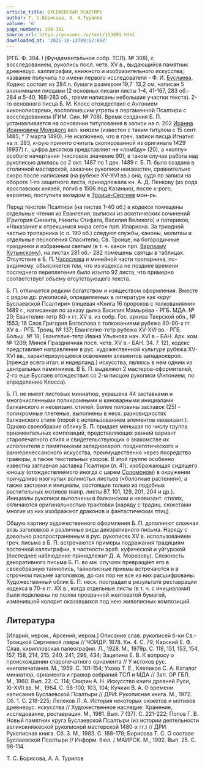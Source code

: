 ```yaml
---
article_title: БУСЛАЕВСКАЯ ПСАЛТИРЬ
author: Т. С.Борисова, А. А.Турилов
volume: '6'
page_numbers: 390-391
source_url: https://pravenc.ru/text/153691.html
downloaded_at: '2025-10-13T09:52:09Z'
---
```


(РГБ. Ф. 304. I (Фундаментальное собр. ТСЛ). № 308), с восследованием, рукопись посл. четв. XV в., выдающийся памятник древнерус. каллиграфии, книжного и изобразительного искусства; название получила по имени первого исследователя - Ф. И. [Буслаева](https://pravenc.ru/text/Буслаев.html). Кодекс состоит из 284 л. бумаги размером 19,7´
13,2 см, написан 5 анонимными писцами (2 основных писали листы 1-4, 41-167, 283 об.- 284 и 5-40, 168-283 об., тремя написаны небольшие участки текста). 2-го основного писца Б. М. Клосс отождествил с Антонием «иконописарем», восполнившим утраты в пергаменной Псалтири с восследованием (ГИМ. Син. № 708). Время создания Б. П. устанавливается на основании титулования в записи на л. 202 [Иоанна Иоанновича Молодого](<https://pravenc.ru/text/Иоанна Иоанновича Молодого.html>) вел. князем (известен с таким титулом с 15 сент. 1485; † 7 марта 1490). Не исключено, что в греч. записи писца Игнатия на л. 283, к-рую принято считать скопированной из оригинала 1429 (6937) г., цифра десятков представляет не «лямбду» (20), а «коппу» особого начертания (числовое значение 90); в таком случае работа над рукописью длилась со 2 окт. 1487 по 1 дек. 1489 г. Б. П. была создана в столичной мастерской, заказчик рукописи неизвестен, сравнительно скоро после написания (на рубеже XV-XVI вв.) она, судя по записи на обороте 1-го защитного листа, принадлежала кн. А. Д. Пенкову (из рода ярославских князей, погиб в 1506 под Казанью), после к-рого, вероятно, поступила вкладом в [Троице-Сергиев](https://pravenc.ru/text/Троице-Сергиев.html) мон-рь.

Перед текстом Псалтири (на листах 1-40 об.) в кодексе помещены отдельные чтения из Евангелия, выписки из аскетических сочинений (Григория Синаита, Никиты Стифата, Василия Великого) и патериков, «Наказание к отрекшимся мира сего» прп. Илариона. За триодной частью тропарника (с л. 190 об.) следуют службы, каноны, молитвы и отдельные песнопения Спасителю, Св. Троице, на богородичные праздники и избранным святым (в т. ч. канон прп. [Варлааму Хутынскому](<https://pravenc.ru/text/Варлааму Хутынскому.html>)), на листах 281 об.- 282 помещены святцы в таблицах. Отсутствие в Б. П. [Часослова](https://pravenc.ru/text/Часослова.html) и минейной части тропарника, по-видимому, объясняется тем, что из кодекса не позднее времени последнего переплетения было изъято 92 листа, что примерно соответствует объему отсутствующего текста.

Б. П. отличается редким богатством и изяществом оформления. Вместе с рядом др. рукописей, определяемых в литературе как «круг Буслаевской Псалтири» (лицевая «Книга 16 пророков с толкованиями» 1489 г., написанная по заказу дьяка Василия Мамырёва - РГБ. МДА. № 20; Евангелие-тетр 80-х гг. XV в. из собр. Гос. архива Тверской обл., № 1553; 16 Cлов Григория Богослова с толкованиями рубежа 80-90-х гг. XV в.- РГБ. Троиц. № 137; Евангелие-тетр рубежа XV-XVI вв.- РГБ. Больш. № 18; Евангелие-тетр Ивана Ульянова нач. XVI в.- БАН. Арх. ком. № 1209; Минея Праздничная посл. четв. XV в.- БАН. 34. 7. 12), кодекс представляет направление в рус. художественной культуре рубежа XV-XVI вв., характеризующееся освоением элементов западноевроп. (прежде всего итал. и нидерланд.) искусства, являясь в нем одним из центральных памятников. В Б. П. выделяют 2 мастеров-оформителей, 2-го еще Буслаев отождествил со 2-м писцом рукописи (Антонием, по определению Клосса).

Б. П. не имеет листовых миниатюр, украшена 44 заставками и многочисленными полихромными и киноварными инициалами балканского и неовизант. стилей. Более половины заставок (25) - полихромные плетеные, выполнены в неск. разновидностях балканского стиля (порой с использованием элементов неовизант.). Однако своеобразие облику Б. П. придает меньшая по числу группа орнаментальных композиций, представляющих ранний вариант старопечатного стиля и свидетельствующих о знакомстве их исполнителя с памятниками западноевроп. позднеготического и раннеренессансного искусства, преимущественно через посредство гравюры, а также текстильных узоров. В этой группе особенно известна заглавная заставка Псалтири (л. 41), изображающая сидящего юношу (отождествляемого иногда с царем [Соломоном](https://pravenc.ru/text/Соломоном.html)) в окружении причудливо изогнутых волнистых листьев («болотные растения»), а также заставки и инициалы, состоящие только из подобных растительных мотивов (напр. листы 87, 101, 129, 201, 204 и др.). Инициалы рукописи выполнены в балканском и неовизант. стилях, отличаются оригинальностью трактовки (наряду с традиц. сюжетами многие из них изображают драконов и фантастических птиц).

Общую картину художественного оформления Б. П. дополняют сложная вязь заголовков и различные виды декоративного письма. Наряду с довольно распространенным в рус. рукописях XV в. использованием греч. письма в Б. П. встречаются примеры подражания традициям восточной каллиграфии, в частности араб. куфической и уйгурской (последнее наблюдение принадлежит Д. А. Морозову). Сложность декоративного письма Б. П. во мн. случаях превращает его в своеобразную тайнопись, тайнописные приемы встречаются и в строчном письме заголовков, до сих пор не все из них расшифрованы. Художественный облик Б. П. неск. пострадал в результате реставрации кодекса в 70-х гг. XX в., когда отдельные листы (в т. ч. с инициалами) были подклеены по полям прозрачной желтоватой бумагой, изменившей колорит оказавшихся под нею живописных композиций.

## Литература

[Иларий, иером., Арсений, иером.] Описание слав. рукописей б-ки Св.-Троицкой Сергиевой лавры // ЧОИДР. 1878. Кн. 4. С. 79; Карский Е. Ф. Слав. кирилловская палеография. Л., 1928. М., 1979р. С. 119, 151, 153, 154, 157, 158, 214, 215, 240, 241, 296, 434; Зацепина Е. В. К вопросу о происхождении старопечатного орнамента // У истоков рус. книгопечатания. М., 1959. С. 101-154; Ухова Т. Е., Клепиков С. А. Каталог миниатюр, орнамента и гравюр собраний ТСЛ и МДА // Зап. ОР ГБЛ. М., 1960. Вып. 22. С. 114; Свирин А. Н. Искусство книги древней Руси, XI-XVII вв. М., 1964. С. 98-100, 103, 104; Кучкин В. А. О времени написания Буслаевской Псалтыри // ДРИ: Рукописная книга. М., 1972. Сб. 1. С. 218-225; Лелеков Л. А. История некоторых сюжетов и мотивов древнерус. искусства // Художественное наследие: Хранение, исследование, реставрация. М., 1981. Вып. 7 (37). С. 221-222; Попов Г. В. Новый памятник круга Буслаевской Псалтыри (из истории деятельности великокняжеской рукописной мастерской 1480-х гг.) // ДРИ: Рукописная книга. Сб. 3. М., 1983. С. 168-179; Борисова Т. С. О составе Буслаевской Псалтыри // Информ. бюл. / МАИРСК. М., 1992. Вып. 25. С. 98-114.

Т. С.  Борисова,   А. А.  Турилов
